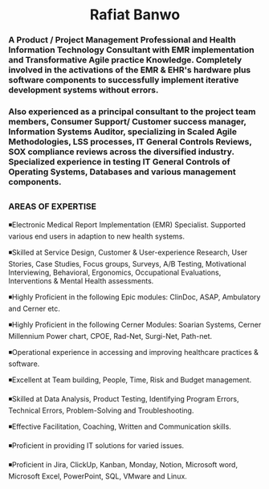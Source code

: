 <h1 align="center">Rafiat Banwo</h1>

<h3> A Product / Project Management Professional and Health Information Technology Consultant with EMR implementation and Transformative Agile practice Knowledge. Completely involved in the activations of the EMR & EHR's hardware plus software components to successfully implement iterative development systems without errors.</h3>
  


<h3> Also experienced as a principal consultant to the project team members, Consumer Support/ Customer success manager, Information Systems Auditor, specializing in Scaled Agile Methodologies, LSS processes, IT General Controls Reviews, SOX compliance reviews across the diversified industry. Specialized experience in testing IT General Controls of Operating Systems, Databases and various management components. </h3>

##



### AREAS OF EXPERTISE
◾Electronic Medical Report Implementation (EMR) Specialist. Supported various end users in adaption to new health systems. <br>

◾Skilled at Service Design, Customer & User-experience Research, User Stories, Case Studies, Focus groups, Surveys, A/B Testing, Motivational Interviewing, Behavioral,      Ergonomics, Occupational Evaluations, Interventions & Mental Health assessments.<br>

◾Highly Proficient in the following Epic modules: ClinDoc, ASAP, Ambulatory and Cerner etc.<br>

◾Highly Proficient in the following Cerner Modules: Soarian Systems, Cerner Millennium Power chart, CPOE, Rad-Net, Surgi-Net, Path-net.<br>

◾Operational experience in accessing and improving healthcare practices & software.<br>

◾Excellent at Team building, People, Time, Risk and Budget management.<br>

◾Skilled at Data Analysis, Product Testing, Identifying Program Errors, Technical Errors, Problem-Solving and Troubleshooting.<br>

◾Effective Facilitation, Coaching, Written and Communication skills.<br>

◾Proficient in providing IT solutions for varied issues.<br>

◾Proficient in Jira, ClickUp, Kanban, Monday, Notion, Microsoft word, Microsoft Excel, PowerPoint, SQL, VMware and Linux.<br>






































